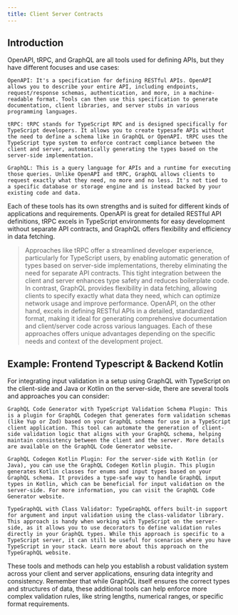 ```yaml
---
title: Client Server Contracts
---
```


## Introduction

OpenAPI, tRPC, and GraphQL are all tools used for defining APIs, but they have different focuses and use cases:

    OpenAPI: It's a specification for defining RESTful APIs. OpenAPI allows you to describe your entire API, including endpoints, request/response schemas, authentication, and more, in a machine-readable format. Tools can then use this specification to generate documentation, client libraries, and server stubs in various programming languages.

    tRPC: tRPC stands for TypeScript RPC and is designed specifically for TypeScript developers. It allows you to create typesafe APIs without the need to define a schema like in GraphQL or OpenAPI. tRPC uses the TypeScript type system to enforce contract compliance between the client and server, automatically generating the types based on the server-side implementation.

    GraphQL: This is a query language for APIs and a runtime for executing those queries. Unlike OpenAPI and tRPC, GraphQL allows clients to request exactly what they need, no more and no less. It's not tied to a specific database or storage engine and is instead backed by your existing code and data.

Each of these tools has its own strengths and is suited for different kinds of applications and requirements. OpenAPI is great for detailed RESTful API definitions, tRPC excels in TypeScript environments for easy development without separate API contracts, and GraphQL offers flexibility and efficiency in data fetching.

> Approaches like tRPC offer a streamlined developer experience, particularly for TypeScript users, by enabling automatic generation of types based on server-side implementations, thereby eliminating the need for separate API contracts. This tight integration between the client and server enhances type safety and reduces boilerplate code. In contrast, GraphQL provides flexibility in data fetching, allowing clients to specify exactly what data they need, which can optimize network usage and improve performance. OpenAPI, on the other hand, excels in defining RESTful APIs in a detailed, standardized format, making it ideal for generating comprehensive documentation and client/server code across various languages. Each of these approaches offers unique advantages depending on the specific needs and context of the development project.



## Example: Frontend Typescript & Backend Kotlin


For integrating input validation in a setup using GraphQL with TypeScript on the client-side and Java or Kotlin on the server-side, there are several tools and approaches you can consider:

    GraphQL Code Generator with TypeScript Validation Schema Plugin: This is a plugin for GraphQL Codegen that generates form validation schemas (like Yup or Zod) based on your GraphQL schema for use in a TypeScript client application. This tool can automate the generation of client-side validation logic that aligns with your GraphQL schema, helping maintain consistency between the client and the server. More details are available on the GraphQL Code Generator website.

    GraphQL Codegen Kotlin Plugin: For the server-side with Kotlin (or Java), you can use the GraphQL Codegen Kotlin plugin. This plugin generates Kotlin classes for enums and input types based on your GraphQL schema. It provides a type-safe way to handle GraphQL input types in Kotlin, which can be beneficial for input validation on the server-side. For more information, you can visit the GraphQL Code Generator website.

    TypeGraphQL with Class Validator: TypeGraphQL offers built-in support for argument and input validation using the class-validator library. This approach is handy when working with TypeScript on the server-side, as it allows you to use decorators to define validation rules directly in your GraphQL types. While this approach is specific to a TypeScript server, it can still be useful for scenarios where you have TypeScript in your stack. Learn more about this approach on the TypeGraphQL website.

These tools and methods can help you establish a robust validation system across your client and server applications, ensuring data integrity and consistency. Remember that while GraphQL itself ensures the correct types and structures of data, these additional tools can help enforce more complex validation rules, like string lengths, numerical ranges, or specific format requirements.




